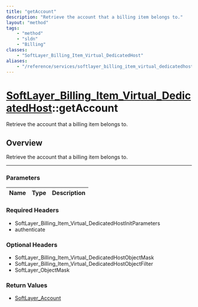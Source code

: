 ```yaml
---
title: "getAccount"
description: "Retrieve the account that a billing item belongs to."
layout: "method"
tags:
    - "method"
    - "sldn"
    - "Billing"
classes:
    - "SoftLayer_Billing_Item_Virtual_DedicatedHost"
aliases:
    - "/reference/services/softlayer_billing_item_virtual_dedicatedhost/getAccount"
---
```

# [SoftLayer_Billing_Item_Virtual_DedicatedHost](/reference/services/SoftLayer_Billing_Item_Virtual_DedicatedHost)::getAccount


Retrieve the account that a billing item belongs to.


## Overview 
Retrieve the account that a billing item belongs to.

-----

### Parameters 
|Name | Type | Description |
| --- | --- | --- |


### Required Headers
* SoftLayer_Billing_Item_Virtual_DedicatedHostInitParameters
* authenticate


### Optional Headers
* SoftLayer_Billing_Item_Virtual_DedicatedHostObjectMask
* SoftLayer_Billing_Item_Virtual_DedicatedHostObjectFilter
* SoftLayer_ObjectMask

### Return Values
* <a href='/reference/datatypes/SoftLayer_Account'>SoftLayer_Account </a>




